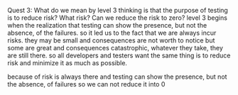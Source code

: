 
Quest 3:
What do we mean by level 3 thinking is that the purpose of testing is to reduce risk? What risk? Can we reduce the risk to zero?
level 3 begins when the realization that testing can show the presence, but not the absence,  of the failures. so it led us to the fact that we are always incur risks. they may be small and consequences are not worth to notice but some are great and consequences catastrophic, whatever they take, they are still there. so all developers and testers want the same thing is to reduce risk and minimize it as much as possible.

because of risk is always there and testing can show the presence, but not the absence, of failures so we can not reduce it into 0
